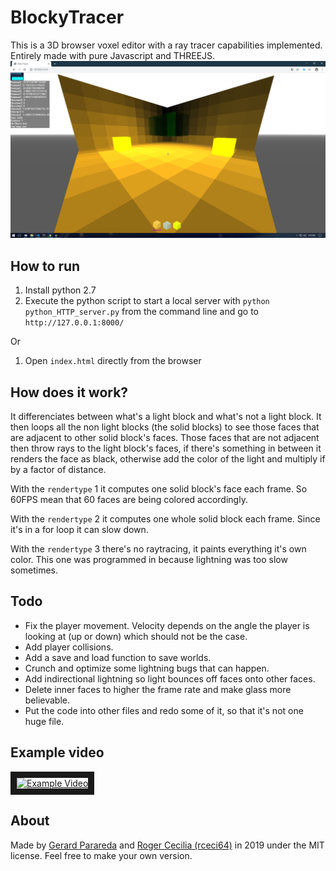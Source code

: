 # BlockyTracer

This is a 3D browser voxel editor with a ray tracer capabilities implemented. Entirely made with pure Javascript and THREEJS.
<img src="https://raw.githubusercontent.com/gerardparareda/BlockyTracer/master/examples/example.png" 
alt="Blocky Tracer" width="720"/>

## How to run
1. Install python 2.7
2. Execute the python script to start a local server with ```python python_HTTP_server.py``` from the command line and go to ```http://127.0.0.1:8000/```

Or

1. Open ```index.html``` directly from the browser

## How does it work?
It differenciates between what's a light block and what's not a light block. It then loops all the non light blocks (the solid blocks) to see those faces that are adjacent to other solid block's faces. Those faces that are not adjacent then throw rays to the light block's faces, if there's something in between it renders the face as black, otherwise add the color of the light and multiply if by a factor of distance.

With the ```rendertype``` 1 it computes one solid block's face each frame. So 60FPS mean that 60 faces are being colored accordingly.

With the ```rendertype``` 2 it computes one whole solid block each frame. Since it's in a for loop it can slow down.

With the ```rendertype``` 3 there's no raytracing, it paints everything it's own color. This one was programmed in because lightning was too slow sometimes.

## Todo
* Fix the player movement. Velocity depends on the angle the player is looking at (up or down) which should not be the case.
* Add player collisions.
* Add a save and load function to save worlds.
* Crunch and optimize some lightning bugs that can happen.
* Add indirectional lightning so light bounces off faces onto other faces.
* Delete inner faces to higher the frame rate and make glass more believable.
* Put the code into other files and redo some of it, so that it's not one huge file.

## Example video

<a href="http://www.youtube.com/watch?feature=player_embedded&v=M-IMUY6wN28" target="_blank"><img src="http://img.youtube.com/vi/M-IMUY6wN28/0.jpg" 
alt="Example Video" width="240" height="180" border="10" /></a>

## About
Made by [Gerard Parareda](https://gerardparareda.github.io/) and [Roger Cecilia (rceci64)](https://github.com/rceci64/rceci64) in 2019 under the MIT license. Feel free to make your own version.
